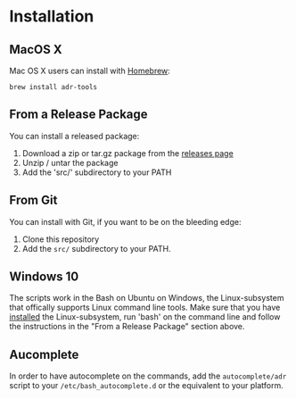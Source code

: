 Installation
============



MacOS X
-------

Mac OS X users can install with [Homebrew](https://brew.sh):

    brew install adr-tools

From a Release Package
----------------------

You can install a released package:

1. Download a zip or tar.gz package from the [releases page](https://github.com/npryce/adr-tools/releases)
2. Unzip / untar the package
3. Add the 'src/' subdirectory to your PATH


From Git
--------

You can install with Git, if you want to be on the bleeding edge:

1. Clone this repository
2. Add the `src/` subdirectory to your PATH.


Windows 10
----------
The scripts work in the Bash on Ubuntu on Windows, the Linux-subsystem that offically supports Linux command line tools.
Make sure that you have [installed](https://msdn.microsoft.com/en-us/commandline/wsl/install_guide) the Linux-subsystem, run 'bash' on the command line and follow the instructions in the "From a Release Package" section above.


Aucomplete
----------
In order to have autocomplete on the commands, add the `autocomplete/adr` script to your `/etc/bash_autocomplete.d` or the equivalent to your platform.
